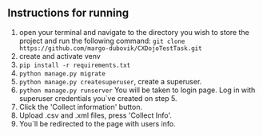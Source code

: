 ## Instructions for running 
1. open your terminal and navigate to the directory you wish to store the project and run the following command: 
```git clone https://github.com/margo-dubovik/CXDojoTestTask.git```
2. create and activate venv
3. ```pip install -r requirements.txt```
4. ```python manage.py migrate```
5. ```python manage.py createsuperuser```, create a superuser.
6. ```python manage.py runserver```
You will be taken to login page. Log in with superuser credentials you`ve created on step 5.
7. Click the 'Collect information' button. 
8. Upload .csv and .xml files, press 'Collect Info'.
9. You`ll be redirected to the page with users info.